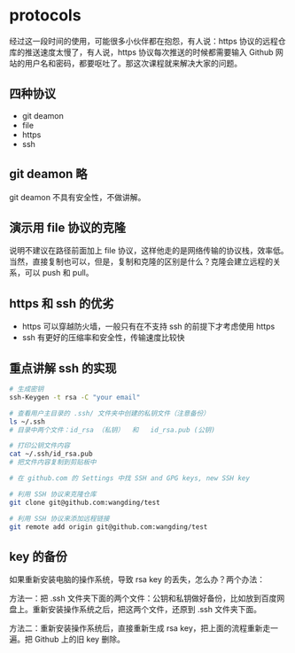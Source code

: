 # protocols

经过这一段时间的使用，可能很多小伙伴都在抱怨，有人说：https 协议的远程仓库的推送速度太慢了，有人说，https 协议每次推送的时候都需要输入 Github 网站的用户名和密码，都要呕吐了。那这次课程就来解决大家的问题。

## 四种协议

- git deamon
- file
- https
- ssh

## git deamon 略

git deamon 不具有安全性，不做讲解。

## 演示用 file 协议的克隆

说明不建议在路径前面加上 file 协议，这样他走的是网络传输的协议栈，效率低。当然，直接复制也可以，但是，复制和克隆的区别是什么？克隆会建立远程的关系，可以 push 和 pull。

## https 和 ssh 的优劣

- https 可以穿越防火墙，一般只有在不支持 ssh 的前提下才考虑使用 https  
- ssh 有更好的压缩率和安全性，传输速度比较快  

## 重点讲解 ssh 的实现

```bash
# 生成密钥
ssh-Keygen -t rsa -C "your email"

# 查看用户主目录的 .ssh/ 文件夹中创建的私钥文件（注意备份）
ls ~/.ssh
# 目录中两个文件：id_rsa （私钥）  和   id_rsa.pub (公钥)

# 打印公钥文件内容
cat ~/.ssh/id_rsa.pub
# 把文件内容复制到剪贴板中

# 在 github.com 的 Settings 中找 SSH and GPG keys, new SSH key

# 利用 SSH 协议来克隆仓库
git clone git@github.com:wangding/test

# 利用 SSH 协议来添加远程链接
git remote add origin git@github.com:wangding/test
```

## key 的备份

如果重新安装电脑的操作系统，导致 rsa key 的丢失，怎么办？两个办法：

方法一：把 .ssh 文件夹下面的两个文件：公钥和私钥做好备份，比如放到百度网盘上。重新安装操作系统之后，把这两个文件，还原到 .ssh 文件夹下面。

方法二：重新安装操作系统后，直接重新生成 rsa key，把上面的流程重新走一遍。把 Github 上的旧 key 删除。
